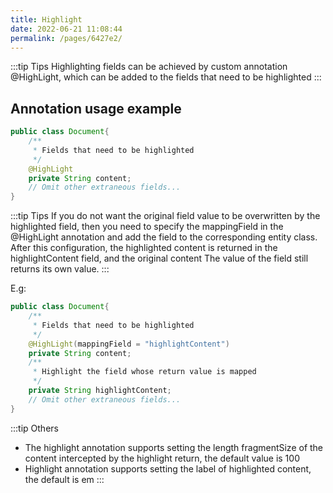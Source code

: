 ```yaml
---
title: Highlight
date: 2022-06-21 11:08:44
permalink: /pages/6427e2/
---
```

:::tip Tips
Highlighting fields can be achieved by custom annotation @HighLight, which can be added to the fields that need to be highlighted
:::

## Annotation usage example

````java
public class Document{
    /**
     * Fields that need to be highlighted
     */
    @HighLight
    private String content;
    // Omit other extraneous fields...
}
````

:::tip Tips
If you do not want the original field value to be overwritten by the highlighted field, then you need to specify the mappingField in the @HighLight annotation and add the field to the corresponding entity class. After this configuration, the highlighted content is returned in the highlightContent field, and the original content The value of the field still returns its own value.
:::

E.g:
````java
public class Document{
    /**
     * Fields that need to be highlighted
     */
    @HighLight(mappingField = "highlightContent")
    private String content;
    /**
     * Highlight the field whose return value is mapped
     */
    private String highlightContent;
    // Omit other extraneous fields...
}
````

:::tip Others
- The highlight annotation supports setting the length fragmentSize of the content intercepted by the highlight return, the default value is 100
- Highlight annotation supports setting the label of highlighted content, the default is em
:::